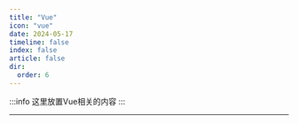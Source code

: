 ```yaml
---
title: "Vue"
icon: "vue"
date: 2024-05-17
timeline: false
index: false
article: false
dir:
  order: 6
---
```


:::info
这里放置Vue相关的内容
:::

--- 
<Catalog />